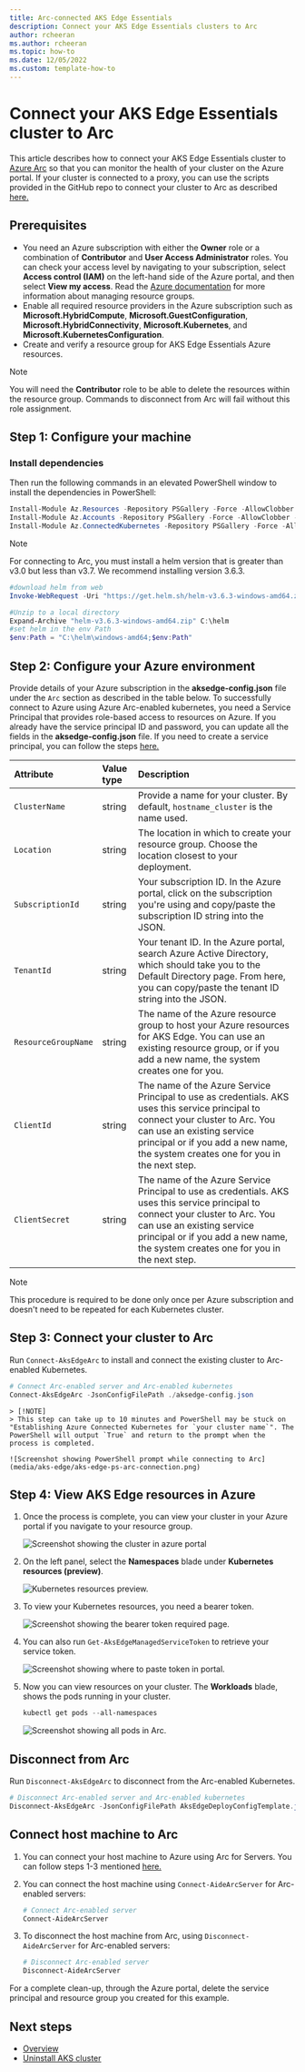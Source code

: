 ```yaml
---
title: Arc-connected AKS Edge Essentials
description: Connect your AKS Edge Essentials clusters to Arc
author: rcheeran
ms.author: rcheeran
ms.topic: how-to
ms.date: 12/05/2022
ms.custom: template-how-to
---
```


# Connect your AKS Edge Essentials cluster to Arc

This article describes how to connect your AKS Edge Essentials cluster to [Azure Arc](/azure/azure-arc/kubernetes/overview) so that you can monitor the health of your cluster on the Azure portal. If your cluster is connected to a proxy, you can use the scripts provided in the GitHub repo to connect your cluster to Arc as described [here.](./aks-edge-howto-more-configs.md)

## Prerequisites

* You need an Azure subscription with either the **Owner** role or a combination of **Contributor** and **User Access Administrator** roles. You can check your access level by navigating to your subscription, select **Access control (IAM)** on the left-hand side of the Azure portal, and then select **View my access**. Read the [Azure documentation](/azure/azure-resource-manager/management/manage-resource-groups-portal) for more information about managing resource groups.
* Enable all required resource providers in the Azure subscription such as **Microsoft.HybridCompute**, **Microsoft.GuestConfiguration**, **Microsoft.HybridConnectivity**, **Microsoft.Kubernetes**, and **Microsoft.KubernetesConfiguration**.
* Create and verify a resource group for AKS Edge Essentials Azure resources.

> [!NOTE]
> You will need the **Contributor** role to be able to delete the resources within the resource group. Commands to disconnect from Arc will fail without this role assignment.

## Step 1: Configure your machine

### Install dependencies

Then run the following commands in an elevated PowerShell window to install the dependencies in PowerShell:

```PowerShell
Install-Module Az.Resources -Repository PSGallery -Force -AllowClobber -ErrorAction Stop  
Install-Module Az.Accounts -Repository PSGallery -Force -AllowClobber -ErrorAction Stop 
Install-Module Az.ConnectedKubernetes -Repository PSGallery -Force -AllowClobber -ErrorAction Stop  
```

> [!NOTE]
> For connecting to Arc, you must install a helm version that is greater than v3.0 but less than v3.7. We recommend installing version 3.6.3.

```PowerShell
#download helm from web
Invoke-WebRequest -Uri "https://get.helm.sh/helm-v3.6.3-windows-amd64.zip" -OutFile ".\helm-v3.6.3-windows-amd64.zip"
```

```PowerShell
#Unzip to a local directory
Expand-Archive "helm-v3.6.3-windows-amd64.zip" C:\helm
#set helm in the env Path
$env:Path = "C:\helm\windows-amd64;$env:Path"
```

## Step 2: Configure your Azure environment

Provide details of your Azure subscription in the **aksedge-config.json** file under the `Arc` section as described in the table below. To successfully connect to Azure using Azure Arc-enabled kubernetes, you need a Service Principal that provides role-based access to resources on Azure. If you already have the service principal ID and password, you can update all the fields in the **aksedge-config.json** file. If you need to create a service principal, you can follow the steps [here.](/azure/active-directory/develop/howto-create-service-principal-portal)

| Attribute | Value type      |  Description |
| :------------ |:-----------|:--------|
|`ClusterName` | string | Provide a name for your cluster. By default, `hostname_cluster` is the name used. |
|`Location` | string | The location in which to create your resource group. Choose the location closest to your deployment. |
| `SubscriptionId` | string | Your subscription ID. In the Azure portal, click on the subscription you're using and copy/paste the subscription ID string into the JSON. |
| `TenantId` | string | Your tenant ID. In the Azure portal, search Azure Active Directory, which should take you to the Default Directory page. From here, you can copy/paste the tenant ID string into the JSON. |
|`ResourceGroupName` | string | The name of the Azure resource group to host your Azure resources for AKS Edge. You can use an existing resource group, or if you add a new name, the system creates one for you. |
|`ClientId` | string | The name of the Azure Service Principal to use as credentials. AKS uses this service principal to connect your cluster to Arc. You can use an existing service principal or if you add a new name, the system creates one for you in the next step. |
|`ClientSecret` | string | The name of the Azure Service Principal to use as credentials. AKS uses this service principal to connect your cluster to Arc. You can use an existing service principal or if you add a new name, the system creates one for you in the next step. |

> [!NOTE]
> This procedure is required to be done only once per Azure subscription and doesn't need to be repeated for each Kubernetes cluster.

## Step 3: Connect your cluster to Arc

Run `Connect-AksEdgeArc` to install and connect the existing cluster to Arc-enabled Kubernetes.

   ```powershell
   # Connect Arc-enabled server and Arc-enabled kubernetes
   Connect-AksEdgeArc -JsonConfigFilePath ./aksedge-config.json
   ```

    > [!NOTE]
    > This step can take up to 10 minutes and PowerShell may be stuck on "Establishing Azure Connected Kubernetes for `your cluster name`". The PowerShell will output `True` and return to the prompt when the process is completed.

    ![Screenshot showing PowerShell prompt while connecting to Arc](media/aks-edge/aks-edge-ps-arc-connection.png)

## Step 4: View AKS Edge resources in Azure

1. Once the process is complete, you can view your cluster in your Azure portal if you navigate to your resource group.

   ![Screenshot showing the cluster in azure portal](media/aks-edge/cluster-in-az-portal.png)

2. On the left panel, select the **Namespaces** blade under **Kubernetes resources (preview)**.

   ![Kubernetes resources preview.](media/aks-edge/kubernetes-resources-preview.png)

3. To view your Kubernetes resources, you need a bearer token.

   ![Screenshot showing the bearer token required page.](media/aks-edge/bearer-token-required.png)

4. You can also run `Get-AksEdgeManagedServiceToken` to retrieve your service token.

   ![Screenshot showing where to paste token in portal.](media/aks-edge/bearer-token-in-portal.png)

5. Now you can view resources on your cluster. The **Workloads** blade, shows the pods running in your cluster.

    ```powershell
    kubectl get pods --all-namespaces
    ```

    ![Screenshot showing all pods in Arc.](media/aks-edge/all-pods-in-arc.png)

## Disconnect from Arc

Run `Disconnect-AksEdgeArc` to disconnect from the Arc-enabled Kubernetes.

   ```powershell
   # Disconnect Arc-enabled server and Arc-enabled kubernetes
   Disconnect-AksEdgeArc -JsonConfigFilePath AksEdgeDeployConfigTemplate.json
   ```

## Connect host machine to Arc

1. You can connect your host machine to Azure using Arc for Servers. You can follow steps 1-3 mentioned [here.](./aks-edge-howto-more-configs.md)

1. You can connect the host machine using `Connect-AideArcServer` for Arc-enabled servers:

   ```powershell
   # Connect Arc-enabled server
   Connect-AideArcServer
   ```

1. To disconnect the host machine from Arc, using `Disconnect-AideArcServer` for Arc-enabled servers:

   ```powershell
   # Disconnect Arc-enabled server
   Disconnect-AideArcServer
   ```

For a complete clean-up, through the Azure portal, delete the service principal and resource group you created for this example.

## Next steps

* [Overview](aks-edge-overview.md)
* [Uninstall AKS cluster](aks-edge-howto-uninstall.md)
